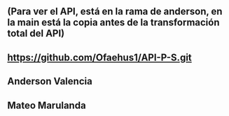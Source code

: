 (Para ver el API, está en la rama de anderson, en la main está la copia antes de la transformación total del API)
----
https://github.com/Ofaehus1/API-P-S.git 
--------------------------------------
Anderson Valencia 
----
Mateo Marulanda
-----
